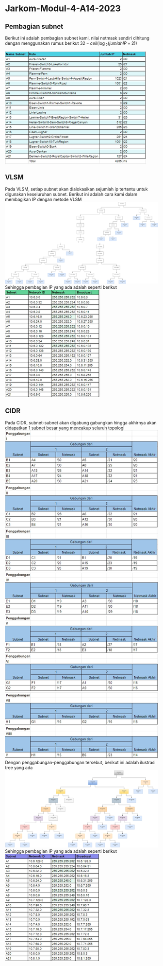 # Jarkom-Modul-4-A14-2023

## Pembagian subnet
Berikut ini adalah pembagian subnet kami, nilai netmask sendiri dihitung dengan menggunakan rumus berikut $32-ceil(\log{_2}(jumlah IP + 2))$   

![pembagian subnet](images/pembagian-rute.png)

## VLSM
Pada VLSM, setiap subnet akan dialokasikan sejumlah ip tertentu untuk digunakan keseluruhan subnet. Berikut ini adalah cara kami dalam membagikan IP dengan metode VLSM  
![tree pembagian IP VLSM](images/VLSM.png)  
Sehingga pembagian IP yang ada adalah seperti berikut  
![pembagian IP VLSM](images/pembagian-ip-vlsm.png)  

## CIDR
Pada CIDR, subnet-subnet akan digabung gabungkan hingga akhirnya akan didapatkan 1 subnet besar yang mencakup seluruh topologi  
![Penggabungan subnet CIDR](images/penggabungan-1.png)  
![Penggabungan subnet CIDR](images/penggabungan-2.png)  
![Penggabungan subnet CIDR](images/penggabungan-3.png)  
![Penggabungan subnet CIDR](images/penggabungan-4.png)  
![Penggabungan subnet CIDR](images/penggabungan-5.png)  
![Penggabungan subnet CIDR](images/penggabungan-6.png)  
![Penggabungan subnet CIDR](images/penggabungan-7.png)  
![Penggabungan subnet CIDR](images/penggabungan-8.png)  
Dengan penggabungan-penggabungan tersebut, berikut ini adalah ilustrasi tree yang ada  
![tree pembagian IP CIDR](images/CIDR.png)  
Sehingga pembagian IP yang ada adalah seperti berikut  
![Pembagian IP CIDR](images/pembagian-ip-cidr.png)  

